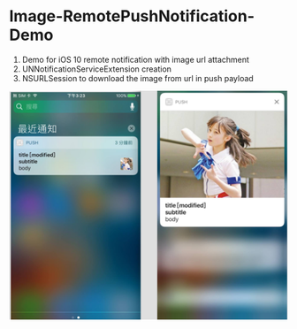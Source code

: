 # Image-RemotePushNotification-Demo

1. Demo for iOS 10 remote notification with image url attachment
2. UNNotificationServiceExtension creation
3. NSURLSession to download the image from url in push payload

![Demo][img1]

[img1]:https://raw.githubusercontent.com/eJamesLin/Image-RemotePushNotification-Demo/master/iOS10PushDemo.jpg
